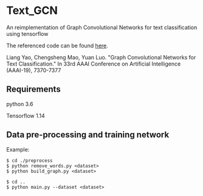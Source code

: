 # Text_GCN
An reimplementation of Graph Convolutional Networks for text classification using tensorflow

The referenced code can be found [here](https://github.com/yao8839836/text_gcn).

Liang Yao, Chengsheng Mao, Yuan Luo. "Graph Convolutional Networks for Text Classification." In 33rd AAAI Conference on Artificial Intelligence (AAAI-19), 7370-7377

## Requirements

python 3.6  
  
Tensorflow 1.14


## Data pre-processing and training network
Example:

    $ cd ./preprocess
    $ python remove_words.py <dataset>
    $ python build_graph.py <dataset>
    
    $ cd ..
    $ python main.py --dataset <dataset>
